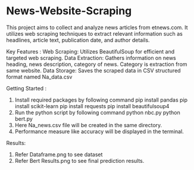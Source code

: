 # News-Website-Scraping
This project aims to collect and analyze news articles from etnews.com. 
It utilizes web scraping techniques to extract relevant information such as headlines, article text, publication date, and author details.

Key Features :
Web Scraping: Utilizes BeautifulSoup for efficient and targeted web scraping.
Data Extraction: Gathers information on news heading, news description, category of news. Category is extraction from same website.
Data Storage: Saves the scraped data in CSV structured format named Na_data.csv

Getting Started :
1. Install required packages by following command
   pip install pandas
   pip install scikit-learn
   pip install requests
   pip install beautifulsoup4
2. Run the python script by following command
   python nbc.py
   python bert.py
3. Here Na_news.csv file will be created in the same directory.
4. Performance measure like accuracy will be displayed in the terminal.

Results:
1. Refer Dataframe.png to see dataset
2. Refer Bert Results.png to see final prediction results.

